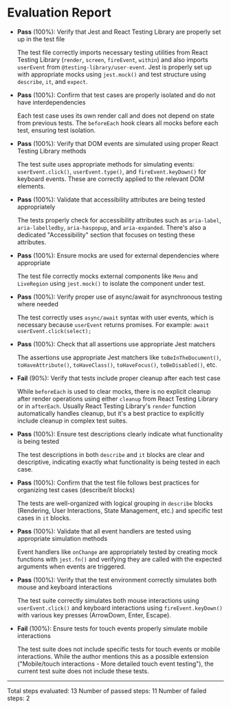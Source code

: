 # Evaluation Report

- **Pass** (100%): Verify that Jest and React Testing Library are properly set up in the test file
  
  The test file correctly imports necessary testing utilities from React Testing Library (`render`, `screen`, `fireEvent`, `within`) and also imports `userEvent` from `@testing-library/user-event`. Jest is properly set up with appropriate mocks using `jest.mock()` and test structure using `describe`, `it`, and `expect`.

- **Pass** (100%): Confirm that test cases are properly isolated and do not have interdependencies
  
  Each test case uses its own render call and does not depend on state from previous tests. The `beforeEach` hook clears all mocks before each test, ensuring test isolation.

- **Pass** (100%): Verify that DOM events are simulated using proper React Testing Library methods
  
  The test suite uses appropriate methods for simulating events: `userEvent.click()`, `userEvent.type()`, and `fireEvent.keyDown()` for keyboard events. These are correctly applied to the relevant DOM elements.

- **Pass** (100%): Validate that accessibility attributes are being tested appropriately
  
  The tests properly check for accessibility attributes such as `aria-label`, `aria-labelledby`, `aria-haspopup`, and `aria-expanded`. There's also a dedicated "Accessibility" section that focuses on testing these attributes.

- **Pass** (100%): Ensure mocks are used for external dependencies where appropriate
  
  The test file correctly mocks external components like `Menu` and `LiveRegion` using `jest.mock()` to isolate the component under test.

- **Pass** (100%): Verify proper use of async/await for asynchronous testing where needed
  
  The test correctly uses `async/await` syntax with user events, which is necessary because `userEvent` returns promises. For example: `await userEvent.click(select);`

- **Pass** (100%): Check that all assertions use appropriate Jest matchers
  
  The assertions use appropriate Jest matchers like `toBeInTheDocument()`, `toHaveAttribute()`, `toHaveClass()`, `toHaveFocus()`, `toBeDisabled()`, etc.

- **Fail** (90%): Verify that tests include proper cleanup after each test case
  
  While `beforeEach` is used to clear mocks, there is no explicit cleanup after render operations using either `cleanup` from React Testing Library or in `afterEach`. Usually React Testing Library's `render` function automatically handles cleanup, but it's a best practice to explicitly include cleanup in complex test suites.

- **Pass** (100%): Ensure test descriptions clearly indicate what functionality is being tested
  
  The test descriptions in both `describe` and `it` blocks are clear and descriptive, indicating exactly what functionality is being tested in each case.

- **Pass** (100%): Confirm that the test file follows best practices for organizing test cases (describe/it blocks)
  
  The tests are well-organized with logical grouping in `describe` blocks (Rendering, User Interactions, State Management, etc.) and specific test cases in `it` blocks.

- **Pass** (100%): Validate that all event handlers are tested using appropriate simulation methods
  
  Event handlers like `onChange` are appropriately tested by creating mock functions with `jest.fn()` and verifying they are called with the expected arguments when events are triggered.

- **Pass** (100%): Verify that the test environment correctly simulates both mouse and keyboard interactions
  
  The test suite correctly simulates both mouse interactions using `userEvent.click()` and keyboard interactions using `fireEvent.keyDown()` with various key presses (ArrowDown, Enter, Escape).

- **Fail** (100%): Ensure tests for touch events properly simulate mobile interactions
  
  The test suite does not include specific tests for touch events or mobile interactions. While the author mentions this as a possible extension ("Mobile/touch interactions - More detailed touch event testing"), the current test suite does not include these tests.

---

Total steps evaluated: 13
Number of passed steps: 11
Number of failed steps: 2